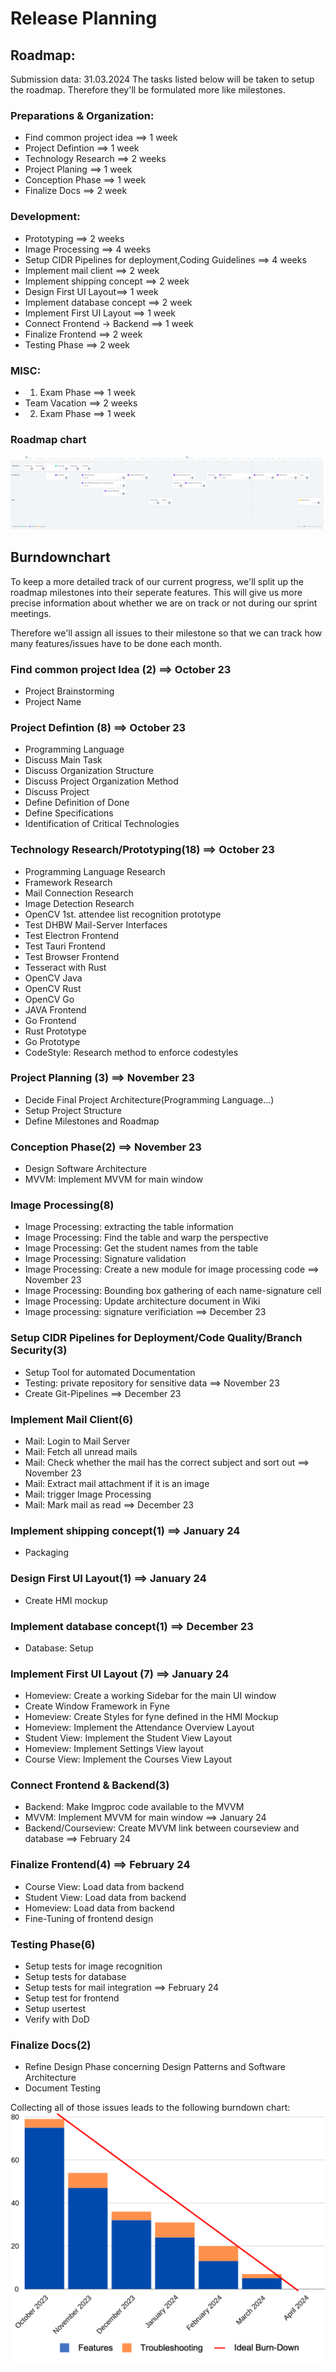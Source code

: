 # Release Planning

## Roadmap: 
Submission data: 31.03.2024
The tasks listed below will be taken to setup the roadmap. Therefore they'll be formulated more like milestones. 

### Preparations & Organization:
- Find common project idea ==> 1 week
- Project Defintion ==> 1 week 
- Technology Research ==> 2 weeks
- Project Planing ==> 1 week
- Conception Phase ==> 1 week
- Finalize Docs ==> 2 week

### Development:
- Prototyping ==> 2 weeks
- Image Processing ==> 4 weeks
- Setup CIDR Pipelines for deployment,Coding Guidelines ==> 4 weeks
- Implement mail client ==> 2 week
- Implement shipping concept ==> 2 week
- Design First UI Layout==> 1 week
- Implement database concept ==> 2 week
- Implement First UI Layout ==> 1 week
- Connect Frontend -> Backend ==> 1 week
- Finalize Frontend ==> 2 week
- Testing Phase ==> 2 week

### MISC: 
- 1. Exam Phase ==> 1 week
- Team Vacation ==> 2 weeks
- 2. Exam Phase ==> 1 week

### Roadmap chart
![](/Diagrams/Roadmap.png)

## Burndownchart
To keep a more detailed track of our current progress, we'll split up the roadmap milestones into their seperate features. 
This will give us more precise information about whether we are on track or not during our sprint meetings. 

Therefore we'll assign all issues to their milestone so that we can track how many features/issues have to be done each month.

### Find common project Idea (2) ==> October 23
- Project Brainstorming
- Project Name

### Project Defintion (8) ==> October 23
- Programming Language
- Discuss Main Task
- Discuss Organization Structure
- Discuss Project Organization Method
- Discuss Project 
- Define Definition of Done
- Define Specifications
- Identification of Critical Technologies

### Technology Research/Prototyping(18) ==> October 23
- Programming Language Research
- Framework Research
- Mail Connection Research
- Image Detection Research
- OpenCV 1st. attendee list recognition prototype
- Test DHBW Mail-Server Interfaces
- Test Electron Frontend
- Test Tauri Frontend
- Test Browser Frontend
- Tesseract with Rust
- OpenCV Java
- OpenCV Rust
- OpenCV Go
- JAVA Frontend
- Go Frontend
- Rust Prototype
- Go Prototype
- CodeStyle: Research method to enforce codestyles

### Project Planning (3) ==> November 23
- Decide Final Project Architecture(Programming Language...)
- Setup Project Structure
- Define Milestones and Roadmap

### Conception Phase(2) ==> November 23
- Design Software Architecture
- MVVM: Implement MVVM for main window

### Image Processing(8)
- Image Processing: extracting the table information
- Image Processing: Find the table and warp the perspective
- Image Processing: Get the student names from the table
- Image Processing: Signature validation
- Image Processing: Create a new module for image processing code
==> November 23
- Image Processing: Bounding box gathering of each name-signature cell
- Image Processing: Update architecture document in Wiki
- Image processing: signature verificiation 
==> December 23

### Setup CIDR Pipelines for Deployment/Code Quality/Branch Security(3)
- Setup Tool for automated Documentation
- Testing: private repository for sensitive data
==> November 23
- Create Git-Pipelines
==> December 23

### Implement Mail Client(6)
- Mail: Login to Mail Server
- Mail: Fetch all unread mails
- Mail: Check whether the mail has the correct subject and sort out
==> November 23
- Mail: Extract mail attachment if it is an image
- Mail: trigger Image Processing
- Mail: Mark mail as read
==> December 23

### Implement shipping concept(1) ==> January 24
- Packaging

### Design First UI Layout(1) ==> January 24
- Create HMI mockup

### Implement database concept(1) ==> December 23
- Database: Setup

### Implement First UI Layout (7) ==> January 24
- Homeview: Create a working Sidebar for the main UI window
- Create Window Framework in Fyne
- Homeview: Create Styles for fyne defined in the HMI Mockup
- Homeview: Implement the Attendance Overview Layout
- Student View: Implement the Student View Layout
- Homeview: Implement Settings View layout
- Course View: Implement the Courses View Layout

### Connect Frontend & Backend(3)
- Backend: Make Imgproc code available to the MVVM
- MVVM: Implement MVVM for main window 
==> January 24
- Backend/Courseview: Create MVVM link between courseview and database
==> February 24

### Finalize Frontend(4) ==> February 24
- Course View: Load data from backend
- Student View: Load data from backend
- Homeview: Load data from backend
- Fine-Tuning of frontend design

### Testing Phase(6)
- Setup tests for image recognition
- Setup tests for database
- Setup tests for mail integration
==> February 24
- Setup test for frontend
- Setup usertest
- Verify with DoD 

### Finalize Docs(2)
- Refine Design Phase concerning Design Patterns and Software Architecture
- Document Testing

Collecting all of those issues leads to the following burndown chart:
![](/Diagrams/burndown.png)
